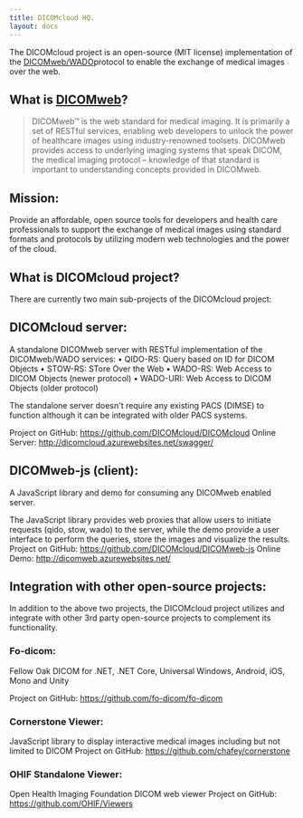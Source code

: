 ```yaml
---
title: DICOMcloud HQ.
layout: docs
---
```


The DICOMcloud project is an open-source (MIT license) implementation of the [DICOMweb/WADO](https://dicomweb.hcintegrations.ca/)protocol to enable the exchange of medical images over the web.

## What is [DICOMweb](https://dicomweb.hcintegrations.ca/)?
> DICOMweb™ is the web standard for medical imaging. It is primarily a set of RESTful services, enabling web developers to unlock the power of healthcare images using industry-renowned toolsets. DICOMweb provides access to underlying imaging systems that speak DICOM, the medical imaging protocol – knowledge of that standard is important to understanding concepts provided in DICOMweb.

## Mission:
Provide an affordable, open source tools for developers and health care professionals to support the exchange of medical images using standard formats and protocols by utilizing modern web technologies and the power of the cloud.

## What is DICOMcloud project?
There are currently two main sub-projects of the DICOMcloud project:

## DICOMcloud server:
A standalone DICOMweb server with RESTful implementation of the DICOMweb/WADO services:
• QIDO-RS: Query based on ID for DICOM Objects
• STOW-RS: STore Over the Web
• WADO-RS: Web Access to DICOM Objects (newer protocol)
• WADO-URI: Web Access to DICOM Objects (older protocol)

The standalone server doesn't require any existing PACS (DIMSE) to function although it can be integrated with older PACS systems.

Project on GitHub: https://github.com/DICOMcloud/DICOMcloud
Online Server: http://dicomcloud.azurewebsites.net/swagger/

## DICOMweb-js (client):
A JavaScript library and demo for consuming any DICOMweb enabled server.

The JavaScript library provides web proxies that allow users to initiate requests (qido, stow, wado) to the server, while the demo provide a user interface to perform the queries, store the images and visualize the results.
Project on GitHub: https://github.com/DICOMcloud/DICOMweb-js
Online Demo: http://dicomweb.azurewebsites.net/

## Integration with other open-source projects:
In addition to the above two projects, the DICOMcloud project utilizes and integrate with other 3rd party open-source projects to complement its functionality.

### Fo-dicom: 
Fellow Oak DICOM for .NET, .NET Core, Universal Windows, Android, iOS, Mono and Unity

Project on GitHub: https://github.com/fo-dicom/fo-dicom

### Cornerstone Viewer: 
JavaScript library to display interactive medical images including but not limited to DICOM
Project on GitHub: https://github.com/chafey/cornerstone

### OHIF Standalone Viewer: 
Open Health Imaging Foundation DICOM web viewer
Project on GitHub: https://github.com/OHIF/Viewers